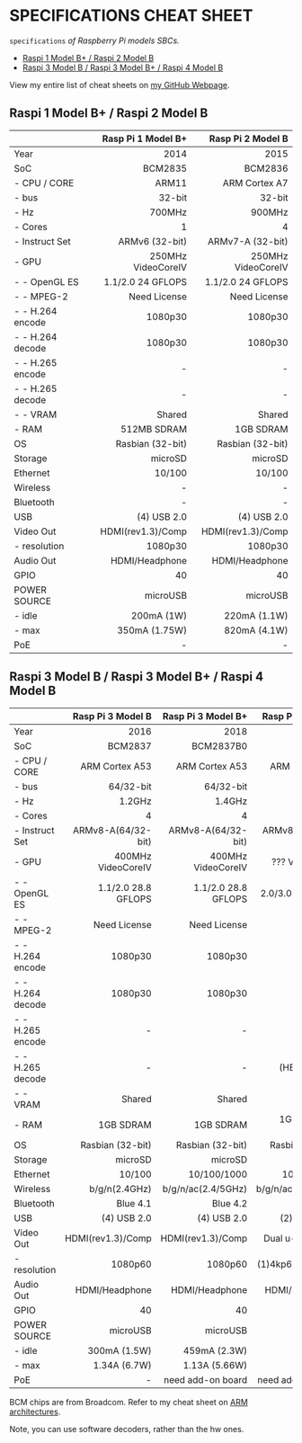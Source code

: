 # SPECIFICATIONS CHEAT SHEET

`specifications` _of Raspberry Pi models SBCs._

* [Raspi 1 Model B+ / Raspi 2 Model B](https://github.com/JeffDeCola/my-cheat-sheets/tree/master/other/single-board-computers/raspberry-pi/specifications-cheat-sheet#raspi-1-model-b--raspi-2-model-b)
* [Raspi 3 Model B / Raspi 3 Model B+ / Raspi 4 Model B](https://github.com/JeffDeCola/my-cheat-sheets/tree/master/other/single-board-computers/raspberry-pi/specifications-cheat-sheet#raspi-3-model-b--raspi-3-model-b--raspi-4-model-b)

View my entire list of cheat sheets on
[my GitHub Webpage](https://jeffdecola.github.io/my-cheat-sheets/).

## Raspi 1 Model B+ / Raspi 2 Model B

|                  | Rasp Pi 1 Model B+ |  Rasp Pi 2 Model B |
|:-----------------|-------------------:|-------------------:|
| Year             |               2014 |               2015 |
| SoC              |            BCM2835 |            BCM2836 |
| - CPU / CORE     |              ARM11 |      ARM Cortex A7 |
| - bus            |             32-bit |             32-bit |
| - Hz             |             700MHz |             900MHz |
| - Cores          |                  1 |                  4 |
| - Instruct Set   |     ARMv6 (32-bit) |   ARMv7-A (32-bit) |
| - GPU            | 250MHz VideoCoreIV | 250MHz VideoCoreIV |
| - - OpenGL ES    |  1.1/2.0 24 GFLOPS |  1.1/2.0 24 GFLOPS |
| - - MPEG-2       |       Need License |       Need License |
| - - H.264 encode |            1080p30 |            1080p30 |
| - - H.264 decode |            1080p30 |            1080p30 |
| - - H.265 encode |                  - |                 -  |
| - - H.265 decode |                  - |                 -  |
| - - VRAM         |             Shared |             Shared |
| - RAM            |        512MB SDRAM |          1GB SDRAM |
| OS               |   Rasbian (32-bit) |   Rasbian (32-bit) |
| Storage          |            microSD |            microSD |
| Ethernet         |             10/100 |             10/100 |
| Wireless         |                  - |                  - |
| Bluetooth        |                  - |                  - |
| USB              |        (4) USB 2.0 |        (4) USB 2.0 |
| Video Out        |  HDMI(rev1.3)/Comp |  HDMI(rev1.3)/Comp |
| - resolution     |            1080p30 |            1080p30 |
| Audio Out        |    HDMI/Headphone  |     HDMI/Headphone |
| GPIO             |                 40 |                 40 |
| POWER SOURCE     |           microUSB |           microUSB |
| - idle           |         200mA (1W) |       220mA (1.1W) |
| - max            |      350mA (1.75W) |       820mA (4.1W) |
| PoE              |                  - |                  - |

## Raspi 3 Model B / Raspi 3 Model B+ / Raspi 4 Model B

|                  |  Rasp Pi 3 Model B | Rasp Pi 3 Model B+ |  Rasp Pi 4 Model B |
|:-----------------|-------------------:|-------------------:|-------------------:|
| Year             |               2016 |               2018 |               2019 |
| SoC              |            BCM2837 |          BCM2837B0 |            BCM2711 |
| - CPU / CORE     |     ARM Cortex A53 |     ARM Cortex A53 |     ARM Cortex A72 |
| - bus            |          64/32-bit |          64/32-bit |          64/32-bit |
| - Hz             |             1.2GHz |             1.4GHz |             1.5GHz |
| - Cores          |                  4 |                  4 |                  4 |
| - Instruct Set   | ARMv8-A(64/32-bit) | ARMv8-A(64/32-bit) | ARMv8-A(64/32-bit) |
| - GPU            | 400MHz VideoCoreIV | 400MHz VideoCoreIV |    ??? VideoCoreVI |
| - - OpenGL ES    |1.1/2.0 28.8 GFLOPS |1.1/2.0 28.8 GFLOPS |  2.0/3.0 ?? GFLOPS |
| - - MPEG-2       |       Need License |       Need License |         (Disabled) |
| - - H.264 encode |            1080p30 |            1080p30 |            1080p30 |
| - - H.264 decode |            1080p30 |            1080p30 |            1080p60 |
| - - H.265 encode |                 -  |                  - |                  - |
| - - H.265 decode |                 -  |                  - |       (HEVC) 4kp60 |
| - - VRAM         |             Shared |             Shared |             Shared |
| - RAM            |          1GB SDRAM |          1GB SDRAM |  1GB/2GB/4GB SDRAM |
| OS               |   Rasbian (32-bit) |   Rasbian (32-bit) |   Rasbian (32-bit) |
| Storage          |            microSD |            microSD |            microSD |
| Ethernet         |             10/100 |        10/100/1000 |        10/100/1000 |
| Wireless         |      b/g/n(2.4GHz) | b/g/n/ac(2.4/5GHz) | b/g/n/ac(2.4/5GHz) |
| Bluetooth        |           Blue 4.1 |           Blue 4.2 |           Blue 5.0 |
| USB              |        (4) USB 2.0 |        (4) USB 2.0 |    (2) 2.0 (2) 3.0 |
| Video Out        |  HDMI(rev1.3)/Comp |  HDMI(rev1.3)/Comp |   Dual u-HDMI(2.0) |
| - resolution     |            1080p60 |            1080p60 |  (1)4kp60 (2)4kp30 |
| Audio Out        |     HDMI/Headphone |     HDMI/Headphone |     HDMI/Headphone |
| GPIO             |                 40 |                 40 |                 40 |
| POWER SOURCE     |           microUSB |           microUSB |              USB-C |
| - idle           |       300mA (1.5W) |       459mA (2.3W) |           ?mA (?W) |
| - max            |       1.34A (6.7W) |      1.13A (5.66W) |            ?A (?W) |
| PoE              |                  - |  need add-on board |  need add-on board |

BCM chips are from Broadcom. Refer to my cheat sheet on
[ARM architectures](https://github.com/JeffDeCola/my-cheat-sheets/tree/master/hardware/development/hardware-architectures/arm-cheat-sheet).

Note, you can use software decoders, rather than the hw ones.
